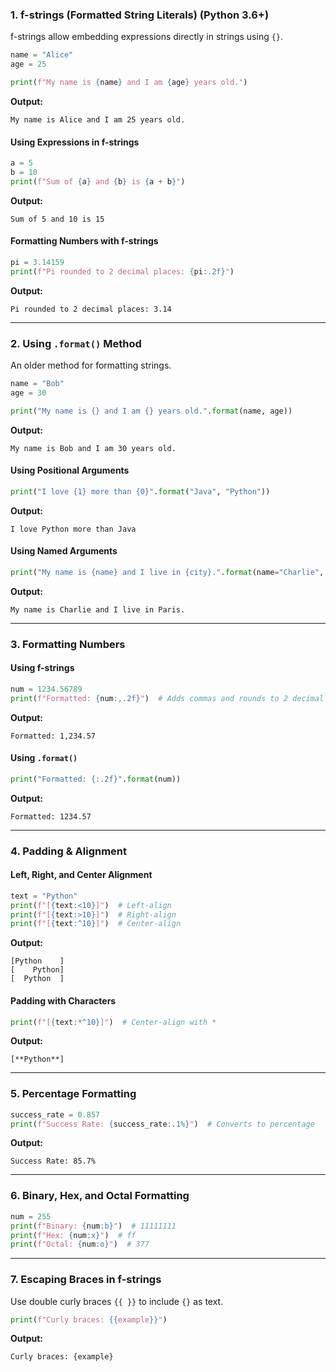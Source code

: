 ### 1. f-strings (Formatted String Literals) (Python 3.6+)
f-strings allow embedding expressions directly in strings using `{}`.

```python
name = "Alice"
age = 25

print(f"My name is {name} and I am {age} years old.")
```

**Output:**  
```
My name is Alice and I am 25 years old.
```

#### Using Expressions in f-strings
```python
a = 5
b = 10
print(f"Sum of {a} and {b} is {a + b}")
```

**Output:**  
```
Sum of 5 and 10 is 15
```

#### **Formatting Numbers with f-strings**
```python
pi = 3.14159
print(f"Pi rounded to 2 decimal places: {pi:.2f}")
```

**Output:**  
```
Pi rounded to 2 decimal places: 3.14
```

---

### 2. Using `.format()` Method
An older method for formatting strings.

```python
name = "Bob"
age = 30

print("My name is {} and I am {} years old.".format(name, age))
```

**Output:**  
```
My name is Bob and I am 30 years old.
```

#### **Using Positional Arguments**
```python
print("I love {1} more than {0}".format("Java", "Python"))
```

**Output:**  
```
I love Python more than Java
```

#### **Using Named Arguments**
```python
print("My name is {name} and I live in {city}.".format(name="Charlie", city="Paris"))
```

**Output:**  
```
My name is Charlie and I live in Paris.
```

---

### 3. Formatting Numbers
#### **Using f-strings**
```python
num = 1234.56789
print(f"Formatted: {num:,.2f}")  # Adds commas and rounds to 2 decimal places
```

**Output:**  
```
Formatted: 1,234.57
```

#### **Using `.format()`**
```python
print("Formatted: {:.2f}".format(num))
```

**Output:**  
```
Formatted: 1234.57
```

---

### 4. Padding & Alignment
#### **Left, Right, and Center Alignment**
```python
text = "Python"
print(f"[{text:<10}]")  # Left-align
print(f"[{text:>10}]")  # Right-align
print(f"[{text:^10}]")  # Center-align
```

**Output:**  
```
[Python    ]
[    Python]
[  Python  ]
```

#### **Padding with Characters**
```python
print(f"[{text:*^10}]")  # Center-align with *
```

**Output:**  
```
[**Python**]
```

---

### 5. Percentage Formatting
```python
success_rate = 0.857
print(f"Success Rate: {success_rate:.1%}")  # Converts to percentage
```

**Output:**  
```
Success Rate: 85.7%
```

---

### 6. Binary, Hex, and Octal Formatting
```python
num = 255
print(f"Binary: {num:b}")  # 11111111
print(f"Hex: {num:x}")  # ff
print(f"Octal: {num:o}")  # 377
```

---

### 7. Escaping Braces in f-strings
Use double curly braces `{{ }}` to include `{}` as text.

```python
print(f"Curly braces: {{example}}")
```

**Output:**  
```
Curly braces: {example}
```
